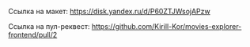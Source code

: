 Ссылка на макет:
https://disk.yandex.ru/d/P60ZTJWsojAPzw

Ссылка на пул-реквест:
https://github.com/Kirill-Kor/movies-explorer-frontend/pull/2

